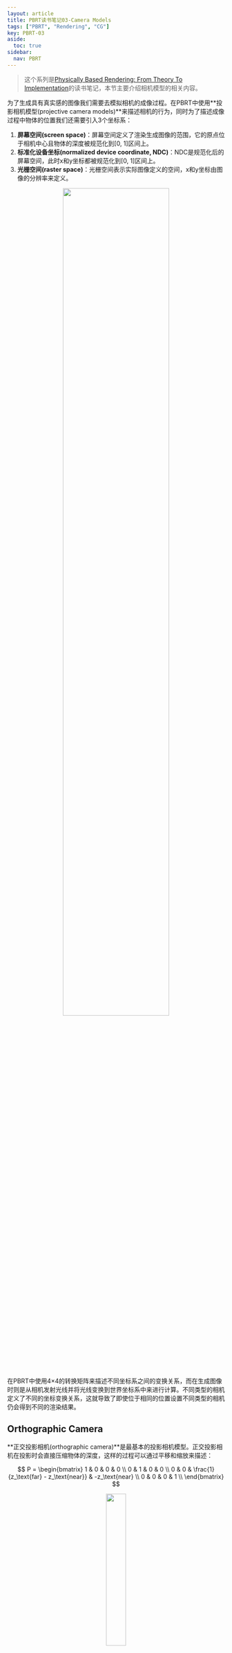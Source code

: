 ```yaml
---
layout: article
title: PBRT读书笔记03-Camera Models
tags: ["PBRT", "Rendering", "CG"]
key: PBRT-03
aside:
  toc: true
sidebar:
  nav: PBRT
---
```


> 这个系列是[Physically Based Rendering: From Theory To Implementation](https://pbr-book.org/)的读书笔记，本节主要介绍相机模型的相关内容。
<!--more-->

为了生成具有真实感的图像我们需要去模拟相机的成像过程。在PBRT中使用**投影相机模型(projective camera models)**来描述相机的行为，同时为了描述成像过程中物体的位置我们还需要引入3个坐标系：

1. **屏幕空间(screen space)**：屏幕空间定义了渲染生成图像的范围，它的原点位于相机中心且物体的深度被规范化到[0, 1]区间上。
2. **标准化设备坐标(normalized device coordinate, NDC)**：NDC是规范化后的屏幕空间，此时x和y坐标都被规范化到[0, 1]区间上。
3. **光栅空间(raster space)**：光栅空间表示实际图像定义的空间，x和y坐标由图像的分辨率来定义。

<div align=center>
<img src="https://pbr-book.org/3ed-2018/Camera_Models/Camera%20coordinate%20spaces.svg" width="70%">
</div>

在PBRT中使用4×4的转换矩阵来描述不同坐标系之间的变换关系，而在生成图像时则是从相机发射光线并将光线变换到世界坐标系中来进行计算。不同类型的相机定义了不同的坐标变换关系，这就导致了即使位于相同的位置设置不同类型的相机仍会得到不同的渲染结果。

## Orthographic Camera

**正交投影相机(orthographic camera)**是最基本的投影相机模型。正交投影相机在投影时会直接压缩物体的深度，这样的过程可以通过平移和缩放来描述：

$$
P = 
\begin{bmatrix}
1 & 0 & 0 & 0 \\
0 & 1 & 0 & 0 \\
0 & 0 & \frac{1}{z_\text{far} - z_\text{near}} & -z_\text{near} \\
0 & 0 & 0 & 1 \\
\end{bmatrix}
$$

<div align=center>
<img src="https://pbr-book.org/3ed-2018/Camera_Models/Ortho%20viewing%20volume.svg" width="30%">
</div>

类似地，在生成光线时正交投影相机发出的光线起点位于光栅平面上，而方向则指向z轴正半轴：

```cpp
float OrthographicCamera::GenerateRay(const CameraSample &sample,
                                      Ray *ray) const {
	// Compute raster and camera sample positions
	Point3f pFilm = Point3f(sample.pFilm.x, sample.pFilm.y, 0);
	Point3f pCamera = RasterToCamera(pFilm);
	*ray = Ray(pCamera, Vector3f(0, 0, 1));

	*ray = CameraToWorld(*ray);
	return 1;
}
```

<div align=center>
<img src="https://pbr-book.org/3ed-2018/Camera_Models/Ortho%20generate%20ray.svg" width="70%">
</div>

## Perspective Camera

正交投影相机的缺陷在于它无法表达物体的透视关系，因此更为常用的相机模型是**透视投影相机(perspective camera)**。在透视投影相机中，空间中的物体首先会通过投影变换来获得透视关系：

$$
P = 
\begin{bmatrix}
1 & 0 & 0 & 0 \\
0 & 1 & 0 & 0 \\
0 & 0 & \frac{z_\text{far}}{z_\text{far} - z_\text{near}} & -\frac{z_\text{far} \cdot z_\text{near}}{z_\text{far} - z_\text{near}} \\
0 & 0 & 1 & 0 \\
\end{bmatrix}
$$

然后在根据给定的**视野(field of view, FoV)**来规范化到NDC上：

$$
P = 
\begin{bmatrix}
\frac{1}{\tan{\frac{\theta}{2}}} & 0 & 0 & 0 \\
0 & \frac{1}{\tan{\frac{\theta}{2}}} & 0 & 0 \\
0 & 0 & 1 & 0 \\
0 & 0 & 0 & 1 \\
\end{bmatrix}
\times
\begin{bmatrix}
1 & 0 & 0 & 0 \\
0 & 1 & 0 & 0 \\
0 & 0 & \frac{z_\text{far}}{z_\text{far} - z_\text{near}} & -\frac{z_\text{far} \cdot z_\text{near}}{z_\text{far} - z_\text{near}} \\
0 & 0 & 1 & 0 \\
\end{bmatrix}
$$

<div align=center>
<img src="https://pbr-book.org/3ed-2018/Camera_Models/Perspective%20transformation%20matrix.svg" width="30%">
</div>

透视投影相机在发射光线时，光线起点固定在原点(相机中心)，方向指向光栅平面上的坐标。

```cpp
float PerspectiveCamera::GenerateRay(const CameraSample &sample,
                                     Ray *ray) const {
	// Compute raster and camera sample positions
	Point3f pFilm = Point3f(sample.pFilm.x, sample.pFilm.y, 0);
	Point3f pCamera = RasterToCamera(pFilm);
	*ray = Ray(Point3f(0, 0, 0), Normalize(Vector3f(pCamera)));

	*ray = CameraToWorld(*ray);
	return 1;
}
```

## Thin Lens Model

正交投影相机和透视投影相机的缺陷在于它们假设了相机服从理想针孔相机模型，因此无论物体的深度如何都能够清晰地成像。然而现实中的相机则不满足这一假设，由于透镜的存在相机只能对深度位于一定范围内的物体来成像，这个范围称为**景深(depth of field)**。

要描述相机的这一行为，我们需要介绍**薄透镜模型(thin lens model)**。我们假设透镜位于$z=0$平面上，而且平行于主光轴的光线会汇聚到$p$点，称为**焦点(focal point)**；$p$点到透镜的距离称为**焦距(focal length)**，记为$f$。

<div align=center>
<img src="https://pbr-book.org/3ed-2018/Camera_Models/Thin%20lens.svg" width="40%">
</div>

薄透镜模型的一个基本性质是**成像公式(Gaussian lens equation)**：对于深度为$z$的物体，成像的距离满足：

$$
\frac{1}{z'} - \frac{1}{z} = \frac{1}{f}
$$

不难发现，平行光实际上可以看做是$z=-\infty$情况下成像公式的特例。

<div align=center>
<img src="https://pbr-book.org/3ed-2018/Camera_Models/Focus%20thin%20lens.svg" width="40%">
</div>

利用成像公式可以解出$z$点的像距：

$$
z' = \frac{f z}{f + z}
$$

当像距不满足上式时成像就会模糊。在实际成像时一般无法保证像距严格满足成像公式，但只要成像平面在像距的一定范围内成像的模糊都是可以接受的。当我们固定像距时物距不等于$z$的物体会投影成一个圆盘，也称为**circle of confusion**，它的大小取决于光圈、焦距、物体的深度以及透镜本身。在成像时只要circle of confusion的大小小于1个像素就可以认为成像是清晰的。

<div align=center>
<img src="https://pbr-book.org/3ed-2018/Camera_Models/Circle%20of%20confusion%20diameter.svg" width="40%">
</div>

我们可以利用几何关系来计算出circle of confusion的大小。假设镜头的直径为$d_l$，根据相似三角形有：

$$
\frac{d_l}{z'} = \frac{d_c}{\vert z' - z_f' \vert}
$$

带入成像公式有：

$$
d_c = \bigg\vert \frac{d_l f(z - z_f)}{z(f + z_f)} \bigg\vert
$$

在光线追踪框架中想要模拟景深的效果非常简单，我们只需要在透镜上随机采样出一个点并从该点发射出光线即可。更新后的光线起点位于透镜内，方向指向焦距平面上的点：

<div align=center>
<img src="https://pbr-book.org/3ed-2018/Camera_Models/Thin%20lens%20choose%20ray.svg" width="30%">
</div>

为了模拟景深的效果我们需要为相机添加透镜半径`lensRadius`和焦距`focalDistance`两个属性，然后在生成光线时添加如下代码：

```cpp
// Modify ray for depth of field
if (lensRadius > 0) {
	// Sample point on lens
	Point2f pLens = lensRadius * ConcentricSampleDisk(sample.pLens);

	// Compute point on plane of focus
	float ft = focalDistance / ray->d.z;
	Point3f pFocus = (*ray)(ft);

	// Update ray for effect of lens
	ray->o = Point3f(pLens.x, pLens.y, 0);
	ray->d = Normalize(pFocus - ray->o);
}
```

除了上面介绍的三种相机模型外，PBRT中还包括了全景相机和真实相机模型。这些模型暂时还用不到，等后面有机会再补上。

## Reference

- [6 Camera Models](https://pbr-book.org/3ed-2018/Camera_Models)